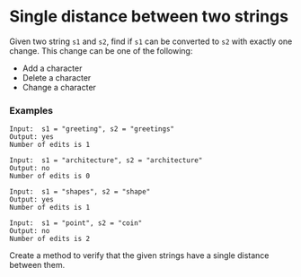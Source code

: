 # Single distance between two strings

Given two string `s1` and `s2`, find if `s1` can be converted to `s2` with exactly one change. This change can be one of the following:
  - Add a character
  - Delete a character
  - Change a character

### Examples
```
Input:  s1 = "greeting", s2 = "greetings"
Output: yes
Number of edits is 1

Input:  s1 = "architecture", s2 = "architecture"
Output: no
Number of edits is 0

Input:  s1 = "shapes", s2 = "shape"
Output: yes
Number of edits is 1

Input:  s1 = "point", s2 = "coin"
Output: no
Number of edits is 2
```

Create a method to verify that the given strings have a single distance between them.
